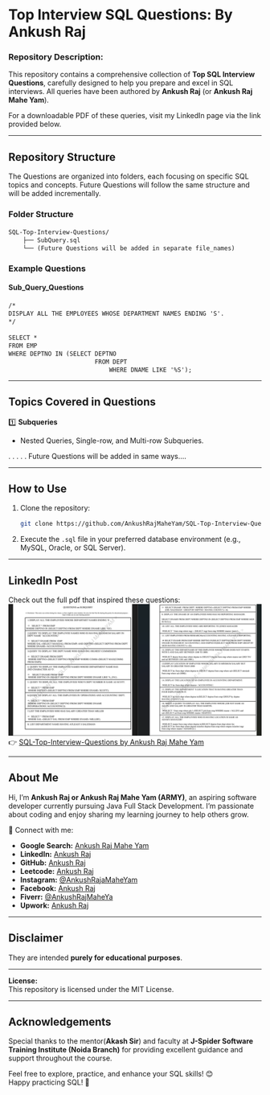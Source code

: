# Top Interview SQL Questions: By Ankush Raj  

### **Repository Description:**  
This repository contains a comprehensive collection of **Top SQL Interview Questions**, carefully designed to help you prepare and excel in SQL interviews. All queries have been authored by **Ankush Raj** (or **Ankush Raj Mahe Yam**).  

For a downloadable PDF of these queries, visit my LinkedIn page via the link provided below.

---

## Repository Structure  

The Questions are organized into folders, each focusing on specific SQL topics and concepts. Future Questions will follow the same structure and will be added incrementally.  

### Folder Structure  

```
SQL-Top-Interview-Questions/  
    ├── SubQuery.sql    
    └── (Future Questions will be added in separate file_names)  
```  

### Example Questions  

#### Sub_Query_Questions  

```
/*
DISPLAY ALL THE EMPLOYEES WHOSE DEPARTMENT NAMES ENDING 'S'.
*/

SELECT *
FROM EMP
WHERE DEPTNO IN (SELECT DEPTNO
                        FROM DEPT
                            WHERE DNAME LIKE '%S');

```


---

## Topics Covered in Questions  

1️⃣ **Subqueries**  
   - Nested Queries, Single-row, and Multi-row Subqueries.  

.
.
.
.
.
Future Questions will be added in same ways....

---

## How to Use  

1. Clone the repository:  
   ```bash  
   git clone https://github.com/AnkushRajMaheYam/SQL-Top-Interview-Questions.git  
   ```  

2. Execute the `.sql` file in your preferred database environment (e.g., MySQL, Oracle, or SQL Server).  

---

## LinkedIn Post  

Check out the full pdf that inspired these questions:  
![Preview of SQL Sub-Query Questions pdf](Sub_Query_Questions.png)
👉 [SQL-Top-Interview-Questions by Ankush Raj Mahe Yam](https://www.linkedin.com/posts/ankushrajmaheyam_mastering-sql-subqueries-115-questions-activity-7253720042729558016-Olmw?utm_source=share&utm_medium=member_desktop)  


---

## About Me  

Hi, I’m **Ankush Raj or Ankush Raj Mahe Yam (ARMY)**, an aspiring software developer currently pursuing Java Full Stack Development. I’m passionate about coding and enjoy sharing my learning journey to help others grow.  

🌟 Connect with me:  
- **Google Search:** [Ankush Raj Mahe Yam](https://www.google.com/search?q=ankush+raj+mahe+yam)  
- **LinkedIn:** [Ankush Raj](https://linkedin.com/in/ankushrajmaheyam)  
- **GitHub:** [Ankush Raj](https://github.com/AnkushRajMaheYam)  
- **Leetcode:** [Ankush Raj](https://leetcode.com/u/AnkushRajMaheYam/)
- **Instagram:** [@AnkushRajaMaheYam](https://instagram.com/AnkushRajaMaheYam)  
- **Facebook:** [Ankush Raj](https://facebook.com/AnkushRajMaheYam)  
- **Fiverr:** [@AnkushRajMaheYa](https://www.fiverr.com/ankushrajmaheya)  
- **Upwork:** [Ankush Raj](https://www.upwork.com/freelancers/~01bf6d1e8483199ba6)  


---

## Disclaimer  

They are intended **purely for educational purposes**.  

---

**License:**  
This repository is licensed under the MIT License.  

---  

## **Acknowledgements**
Special thanks to the mentor(**Akash Sir**) and faculty at **J-Spider Software Training Institute (Noida Branch)** for providing excellent guidance and support throughout the course.

Feel free to explore, practice, and enhance your SQL skills! 😊  
Happy practicing SQL! 🎉  
